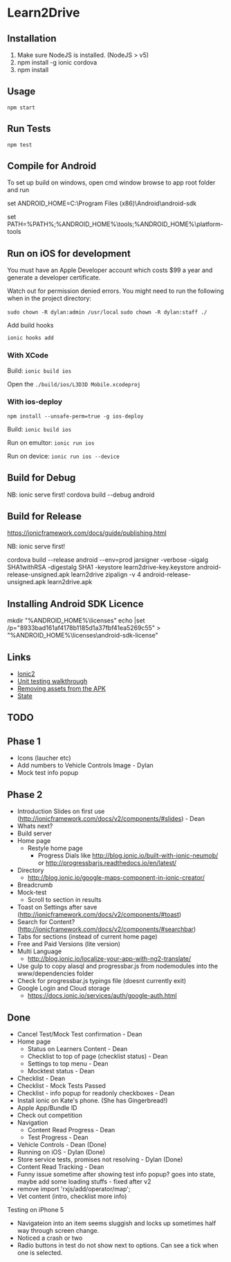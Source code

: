 # Learn2Drive

## Installation

1. Make sure NodeJS is installed. (NodeJS > v5)
2. npm install -g ionic cordova
3. npm install

## Usage

```npm start```

## Run Tests

```npm test```


## Compile for Android

To set up build on windows, open cmd window browse to app root folder and run

set ANDROID_HOME=C:\Program Files (x86)\Android\android-sdk

set PATH=%PATH%;%ANDROID\_HOME%\tools;%ANDROID\_HOME%\platform-tools


## Run on iOS for development

You must have an Apple Developer account which costs $99 a year and generate a developer certificate.

Watch out for permission denied errors. You might need to run the following when in the project directory:
 
 ```sudo chown -R dylan:admin /usr/local```
 ```sudo chown -R dylan:staff ./```

Add build hooks

```ionic hooks add```


### With XCode

Build:
```ionic build ios```

Open the `./build/ios/L3D3D Mobile.xcodeproj`


### With ios-deploy

```npm install --unsafe-perm=true -g ios-deploy```

Build:
```ionic build ios```

Run on emultor:
```ionic run ios```

Run on device:
```ionic run ios --device```

## Build for Debug

NB: ionic serve first!
cordova build --debug android

## Build for Release

https://ionicframework.com/docs/guide/publishing.html

NB: ionic serve first!

cordova build --release android --env=prod
jarsigner -verbose -sigalg SHA1withRSA -digestalg SHA1 -keystore learn2drive-key.keystore android-release-unsigned.apk learn2drive
zipalign -v 4 android-release-unsigned.apk learn2drive.apk

## Installing Android SDK Licence

mkdir "%ANDROID_HOME%\licenses"
echo |set /p="8933bad161af4178b1185d1a37fbf41ea5269c55" > "%ANDROID_HOME%\licenses\android-sdk-license"


## Links

* [Ionic2](http://ionicframework.com/docs/v2/)
* [Unit testing walkthrough](http://lathonez.com/2016/ionic-2-unit-testing/)
* [Removing assets from the APK](http://lathonez.com/2016/cordova-remove-assets/)
* [State](https://www.raymondcamden.com/2015/04/20/ionic-adds-a-new-state-feature?utm_content=buffer20073&utm_medium=social&utm_source=twitter.com&utm_campaign=buffer)


## TODO

Phase 1
-------
- Icons (laucher etc)
- Add numbers to Vehicle Controls Image - Dylan 
- Mock test info popup

Phase 2
--------
- Introduction Slides on first use (http://ionicframework.com/docs/v2/components/#slides) - Dean
- Whats next?
- Build server
- Home page
    - Restyle home page
        - Progress Dials like http://blog.ionic.io/built-with-ionic-neumob/
            or http://progressbarjs.readthedocs.io/en/latest/
- Directory
    - http://blog.ionic.io/google-maps-component-in-ionic-creator/
- Breadcrumb
- Mock-test
    - Scroll to section in results
- Toast on Settings after save (http://ionicframework.com/docs/v2/components/#toast)
- Search for Content? (http://ionicframework.com/docs/v2/components/#searchbar)
- Tabs for sections (instead of current home page)
- Free and Paid Versions (lite version)
- Multi Language
    - http://blog.ionic.io/localize-your-app-with-ng2-translate/
- Use gulp to copy alasql and progressbar.js from nodemodules into the www/dependencies folder 
- Check for progressbar.js typings file (doesnt currently exit) 
- Google Login and Cloud storage
    - https://docs.ionic.io/services/auth/google-auth.html



Done
-------
- Cancel Test/Mock Test confirmation - Dean
- Home page
    - Status on Learners Content - Dean
    - Checklist to top of page (checklist status) - Dean
    - Settings to top menu - Dean
    - Mocktest status - Dean
- Checklist - Dean
- Checklist - Mock Tests Passed
- Checklist - info popup for readonly checkboxes - Dean
- Install ionic on Kate's phone. (She has Gingerbread!)
- Apple App/Bundle ID
- Check out competition
- Navigation 
    - Content Read Progress - Dean 
    - Test Progress - Dean 
- Vehicle Controls - Dean (Done)
- Running on iOS - Dylan (Done)
- Store service tests, promises not resolving - Dylan (Done)
- Content Read Tracking - Dean
- Funny issue sometime after showing test info popup? goes into state, maybe add some loading stuffs - fixed after v2
- remove import 'rxjs/add/operator/map';
- Vet content (intro, checklist more info)

Testing on iPhone 5
- Navigateion into an item seems sluggish and locks up sometimes half way through screen change.
- Noticed a crash or two
- Radio buttons in test do not show next to options. Can see a tick when one is selected.





